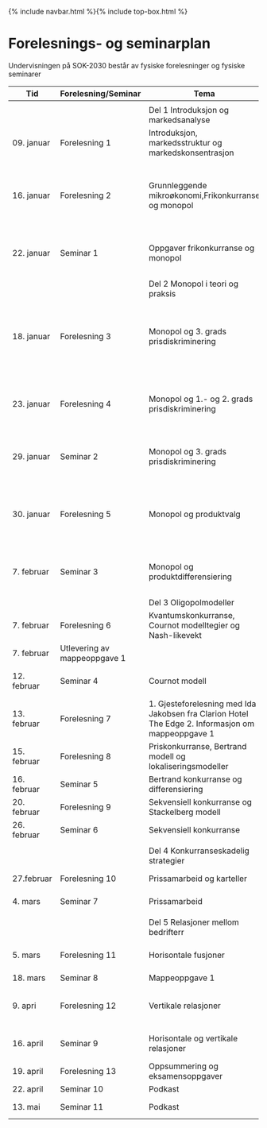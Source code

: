 {% include navbar.html %}{% include top-box.html %}
# Forelesnings- og seminarplan  
Undervisningen på SOK-2030 består av fysiske forelesninger og fysiske seminarer





 
| Tid        | Forelesning/Seminar      | Tema                   | Pensum |    Ressurser |       
|------------|--------------|------------------------|-------------------|-------|      
|   |    |   |   |
|            |  |Del 1 Introduksjon og markedsanalyse|    |
|09. januar  |Forelesning 1 |Introduksjon, markedsstruktur og markedskonsentrasjon            |PRN kap.1 og 3.1  |    [Forelesning 1](/Forelesning 1 - Introduksjon.pdf)   |      
|16. januar  |Forelesning 2 |Grunnleggende mikroøkonomi,Frikonkurranse og monopol |PRN kap. 2.1 - 2.2 og 4.1|[Forelesning 2](/Forelesning 2 - grunnleggende mikrøkonomi.pdf) [Notater 2](/Notater til forelesning 2 – Grunnleggende mikroøkonomi.pdf)|
|22. januar| Seminar 1  |   Oppgaver frikonkurranse og monopol |Python Del 1 - 2.1.1, 2.1.2 og 2.2 | [Oppgaver seminar 1](/Seminar 1 - Frikonkurranse og monopol.pdf)|
|   |   |  |
|            |              |Del 2 Monopol i teori og praksis|    |
|18. januar  |Forelesning 3 |Monopol og 3. grads prisdiskriminering      |PRN kap. 5.1 - 5.5|  [Forelesning 3](/Forelesning 3 - monopol og prisdiskriminering.pdf)[Notater 3](/Notater til forelesning 3 – Monopol og 3. grads prisdiskriminering.pdf)|
|23. januar |Forelesning 4|Monopol og 1.- og 2. grads prisdiskriminering|PRN kap. 6.1 - 6.3 |  [Forelesning 4](/Forelesning 4 - monopol og prisdiskriminering.pdf)[Notater 4](/Notater til forelesning 4 – monopol og  prisdiskriminering.pdf)|  
| 29. januar |Seminar 2 |Monopol og 3. grads prisdiskriminering |Python Del 2 - 5.3 og 6.1 | [Oppgaver seminar 2](/Seminar 2 - Oppgaver monopol og prisdiskriminering .pdf)|
|30. januar |Forelesning 5|Monopol og produktvalg|PRN kap. 7.1 - 7.5 | [Forelesning 5](/Forelesning 5 - monopol, produktvalg og kvalitet.pdf)[Notater 5](/Notater til forelesning 5 - monopol, produktvalg og kvalitet.pdf)|
|7. februar |Seminar 3|Monopol og produktdifferensiering| Python Del 2 - 7.3 og 7.5|  [Oppgaver seminar 3](/Seminar 3 - Oppgaver monopol og produktdifferensiering.pdf)| 
|  |   |   |
|            |              |Del 3 Oligopolmodeller|    |
|7. februar|Forelesning 6 |Kvantumskonkurranse, Cournot modelltegier og Nash-likevekt   |PRN kap. 9.1 - 9.5 |
| 7. februar| Utlevering av mappeoppgave 1||
|12. februar |Seminar 4|Cournot modell|Python Del 3 - 9.4 og 9.5| [Oppgaver seminar 3](/Seminar 4 - Cournot modell.pdf)|
|13. februar|Forelesning 7 |1. Gjesteforelesning med Ida Jakobsen fra Clarion Hotel The Edge   2. Informasjon om mappeoppgave 1 |
|15. februar  |Forelesning 8 |Priskonkurranse, Bertrand modell og lokaliseringsmodeller |PRN kap. 10.1 - 10.4 |
|16. februar |Seminar 5|Bertrand konkurranse og differensiering| Python Del 3 - 10.2 og 10.3|   [Oppgaver seminar 3](/ 
|20. februar |Forelesning 9|Sekvensiell konkurranse og Stackelberg modell |PRN kap. 11 |   
|26. februar |Seminar 6| Sekvensiell konkurranse|  Python Del 2 - 11.1 og 11.2 |   
|   |   |
|            |              |Del 4 Konkurranseskadelig strategier|    |
|27.februar|Forelesning 10 |Prissamarbeid og karteller          |PRN kap. 14.1 - 14.2 | 
|4. mars |Seminar 7|Prissamarbeid| Python Del 4 - 14.1 - 14.2| 
  |   |   | 
|      |      |Del 5 Relasjoner mellom bedrifterr|    |
|5. mars|Forelesning 11 |Horisontale fusjoner          |PRN kap. 15.1 - 15.2 og 15.5.1 |  
|18. mars |Seminar 8|Mappeoppgave 1||  
|9. apri |Forelesning 12 |Vertikale relasjoner |PRN kap. kap. 16.1 – 16.3.1, 17.1 -17.3 og 18.1 – 18.2 
|16. april |Seminar 9|Horisontale og vertikale relasjoner|Python Del 5 - 15.1 - 15.2 og 16.1 - 16.2|    
|19. april|Forelesning 13|Oppsummering og eksamensoppgaver ||   
|22. april |Seminar 10|Podkast ||  
|13. mai |Seminar 11|Podkast |Mappeoppgave 2|  
